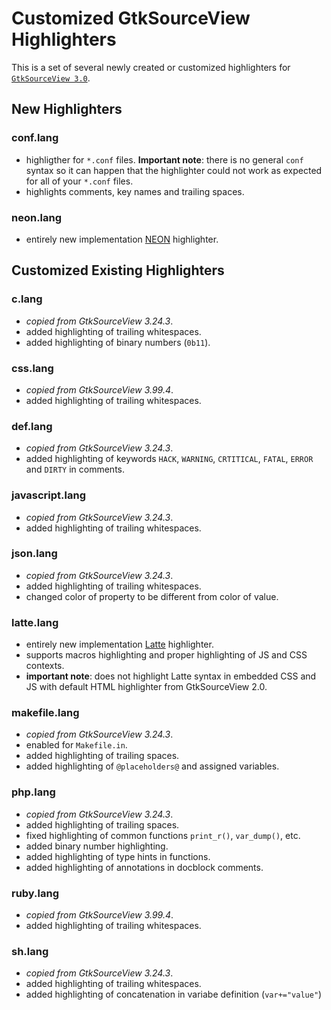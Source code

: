 Customized GtkSourceView Highlighters
=====================================

This is a set of several newly created or customized highlighters for
[`GtkSourceView 3.0`](https://github.com/GNOME/gtksourceview).


New Highlighters
----------------
### conf.lang
* highligther for `*.conf` files. **Important note**: there is no general `conf` syntax so it can happen that the highlighter could not work as expected for all of your `*.conf` files.
* highlights comments, key names and trailing spaces.

### neon.lang
* entirely new implementation [NEON](https://ne-on.org/) highlighter.


Customized Existing Highlighters
--------------------------------
### c.lang
* *copied from GtkSourceView 3.24.3*.
* added highlighting of trailing whitespaces.
* added highlighting of binary numbers (`0b11`).

### css.lang
* *copied from GtkSourceView 3.99.4*.
* added highlighting of trailing whitespaces.

### def.lang
* *copied from GtkSourceView 3.24.3*.
* added highlighting of keywords `HACK`, `WARNING`, `CRTITICAL`, `FATAL`, `ERROR` and `DIRTY` in comments.

### javascript.lang
* *copied from GtkSourceView 3.24.3*.
* added highlighting of trailing whitespaces.

### json.lang
* *copied from GtkSourceView 3.24.3*.
* added highlighting of trailing whitespaces.
* changed color of property to be different from color of value.

### latte.lang
* entirely new implementation [Latte](https://latte.nette.org/) highlighter.
* supports macros highlighting and proper highlighting of JS and CSS contexts.
* **important note**: does not highlight Latte syntax in embedded CSS and JS with default HTML highlighter from GtkSourceView 2.0.

### makefile.lang
* *copied from GtkSourceView 3.24.3*.
* enabled for `Makefile.in`.
* added highlighting of trailing spaces.
* added highlighting of `@placeholders@` and assigned variables.

### php.lang
* *copied from GtkSourceView 3.24.3*.
* added highlighting of trailing spaces.
* fixed highlighting of common functions `print_r()`, `var_dump()`, etc.
* added binary number highlighting.
* added highlighting of type hints in functions.
* added highlighting of annotations in docblock comments.

### ruby.lang
* *copied from GtkSourceView 3.99.4*.
* added highlighting of trailing whitespaces.

### sh.lang
* *copied from GtkSourceView 3.24.3*.
* added highlighting of trailing whitespaces.
* added highlighting of concatenation in variabe definition (`var+="value"`)
